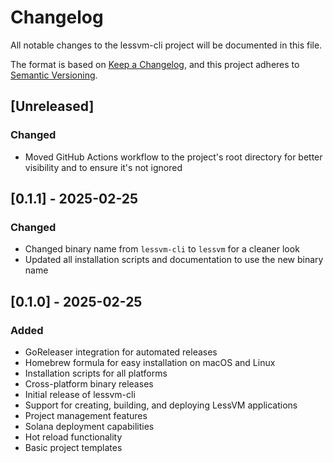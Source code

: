 # Changelog

All notable changes to the lessvm-cli project will be documented in this file.

The format is based on [Keep a Changelog](https://keepachangelog.com/en/1.0.0/),
and this project adheres to [Semantic Versioning](https://semver.org/spec/v2.0.0.html).

## [Unreleased]

### Changed
- Moved GitHub Actions workflow to the project's root directory for better visibility and to ensure it's not ignored

## [0.1.1] - 2025-02-25

### Changed
- Changed binary name from `lessvm-cli` to `lessvm` for a cleaner look
- Updated all installation scripts and documentation to use the new binary name

## [0.1.0] - 2025-02-25

### Added
- GoReleaser integration for automated releases
- Homebrew formula for easy installation on macOS and Linux
- Installation scripts for all platforms
- Cross-platform binary releases
- Initial release of lessvm-cli
- Support for creating, building, and deploying LessVM applications
- Project management features
- Solana deployment capabilities
- Hot reload functionality
- Basic project templates
